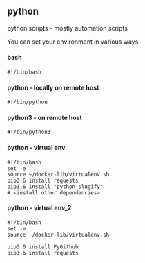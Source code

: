 ## python
python scripts - mostly automation scripts


You can set your environment in various ways

#### bash
```
#!/bin/bash
```

#### python - locally on remote host
```
#!/bin/python
```

#### python3 - on remote host
```
#!/bin/python3
```

#### python - virtual env
```
#!/bin/bash
set -e
source ~/docker-lib/virtualenv.sh
pip3.6 install requests
pip3.6 install "python-slugify"
# <install other dependencies>
```

#### python - virtual env_2
```
#!/bin/bash
set -e
source ~/docker-lib/virtualenv.sh

pip3.6 install PyGithub
pip3.6 install requests
```
